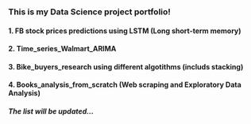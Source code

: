 ###  This is my Data Science project portfolio!
#### 1. FB stock prices predictions using LSTM (Long short-term memory)
#### 2. Time_series_Walmart_ARIMA
#### 3. Bike_buyers_research using different algotithms (includs stacking)
#### 4. Books_analysis_from_scratch (Web scraping and Exploratory Data Analysis)
##### The list will be updated...
